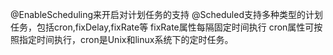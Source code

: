 @EnableScheduling来开启对计划任务的支持
@Scheduled支持多种类型的计划任务，包括cron,fixDelay,fixRate等
fixRate属性每隔固定时间执行
cron属性可按照指定时间执行，cron是Unix和linux系统下的定时任务。